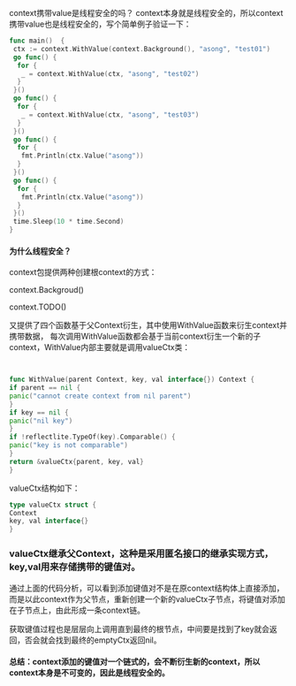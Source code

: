 context携带value是线程安全的吗？
context本身就是线程安全的，所以context携带value也是线程安全的，写个简单例子验证一下：
```go
func main()  {
 ctx := context.WithValue(context.Background(), "asong", "test01")
 go func() {
  for {
   _ = context.WithValue(ctx, "asong", "test02")
  }
 }()
 go func() {
  for {
   _ = context.WithValue(ctx, "asong", "test03")
  }
 }()
 go func() {
  for {
   fmt.Println(ctx.Value("asong"))
  }
 }()
 go func() {
  for {
   fmt.Println(ctx.Value("asong"))
  }
 }()
 time.Sleep(10 * time.Second)
}
```
#### 为什么线程安全？
context包提供两种创建根context的方式：

context.Backgroud()

context.TODO()

又提供了四个函数基于父Context衍生，其中使用WithValue函数来衍生context并携带数据，
每次调用WithValue函数都会基于当前context衍生一个新的子context，WithValue内部主要就是调用valueCtx类：
```go


func WithValue(parent Context, key, val interface{}) Context {
if parent == nil {
panic("cannot create context from nil parent")
}
if key == nil {
panic("nil key")
}
if !reflectlite.TypeOf(key).Comparable() {
panic("key is not comparable")
}
return &valueCtx{parent, key, val}
}
```
valueCtx结构如下：
```go
type valueCtx struct {
Context
key, val interface{}
}
```
### valueCtx继承父Context，这种是采用匿名接口的继承实现方式，key,val用来存储携带的键值对。

通过上面的代码分析，可以看到添加键值对不是在原context结构体上直接添加，
而是以此context作为父节点，重新创建一个新的valueCtx子节点，将键值对添加在子节点上，由此形成一条context链。

获取键值过程也是层层向上调用直到最终的根节点，中间要是找到了key就会返回，否会就会找到最终的emptyCtx返回nil。

#### 总结：context添加的键值对一个链式的，会不断衍生新的context，所以context本身是不可变的，因此是线程安全的。

